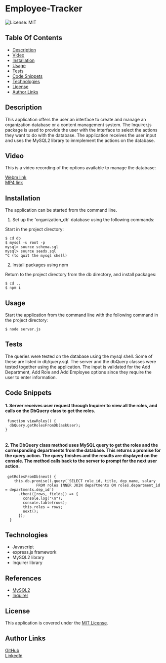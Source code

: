 # Employee-Tracker
![License: MIT](https://img.shields.io/badge/License-MIT-green.svg)

## Table Of Contents
* [Description](#description)
* [Video](#video)
* [Installation](#installation)
* [Usage](#usage)
* [Tests](#tests)
* [Code Snippets](#code-snippets)
* [Technologies](#technologies)
* [License](#license)
* [Author Links](#author-links)

## Description
This application offers the user an interface to create and manage an organization database or a content management system. The Inquirer.js package is used to provide the user with the interface to select the actions they want to do with the database. The application receives the user input and uses the MySQL2 library to immplement the actions on the database. 

## Video

This is a video recording of the options available to manage the database:

[Webm link](https://drive.google.com/file/d/1afEsIx0FwKRmeV_1C24EBxPK71XQOQJC/view) \
[MP4 link](https://drive.google.com/file/d/1jeUy9Ep02-Px3Eujft2184QE6MZLQD_b/view?usp=sharing)


## Installation
The application can be started from the command line.

1. Set up the 'organization_db' database using the following commands: 

Start in the project directory:

``` 
$ cd db
$ mysql -u root -p
mysql> source schema.sql 
mysql> source seeds.sql
^C (to quit the mysql shell)
```

2. Install packages using npm

Return to the project directory from the db directory, and install packages:

```
$ cd ..
$ npm i
```

## Usage

Start the application from the command line with the following command in the project directory:

```
$ node server.js
```

## Tests

The queries were tested on the database using the mysql shell. Some of these are listed in db/query.sql. The server and the dbQuery classes were tested together using the application. The input is validated for the Add Department, Add Role and Add Employee options since they require the user to enter information.


## Code Snippets

#### 1. Server receives user request through Inquirer to view all the roles, and calls on the DbQuery class to get the roles. 

```
 function viewRoles() {
  dbQuery.getRolesFromDb(askUser); 
}
     
```

#### 2. The DbQuery class method uses MySQL query to get the roles and the corresponding departments from the database. This returns a promise for the query action. The query finishes and the results are displayed on the console. The method calls back to the server to prompt for the next user action.

```
 getRolesFromDb(next) {
    this.db.promise().query(`SELECT role_id, title, dep_name, salary
              FROM roles INNER JOIN departments ON roles.department_id = departments.dep_id`)
      .then(([rows, fields]) => {
        console.log("\n");
        console.table(rows);
        this.roles = rows;
        next();
      });
  }

```

## Technologies
- Javascript
- express.js framework
- MySQL2 library
- Inquirer library

## References
- [MySQL2](https://www.npmjs.com/package/mysql2)
- [Inquirer](https://github.com/SBoudrias/Inquirer.js)

## License
This application is covered under the [MIT License](https://opensource.org/licenses/MIT).

## Author Links
[GitHub](https://github.com/sbhikshe)\
[LinkedIn](https://www.linkedin.com/in/sripriya-bhikshesvaran-8520992/)
